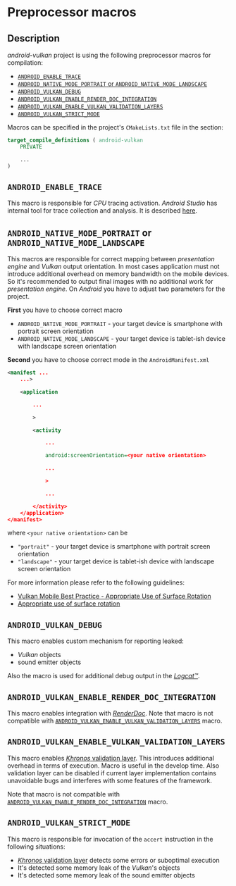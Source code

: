 # Preprocessor macros

## Description

_android-vulkan_ project is using the following preprocessor macros for compilation:

* [`ANDROID_ENABLE_TRACE`](#macro-android-enable-trace)
* [`ANDROID_NATIVE_MODE_PORTRAIT` or `ANDROID_NATIVE_MODE_LANDSCAPE`](#macro-android-native-mode)
* [`ANDROID_VULKAN_DEBUG`](#macro-android-vulkan-debug)
* [`ANDROID_VULKAN_ENABLE_RENDER_DOC_INTEGRATION`](#macro-android-vulkan-enable-render-doc-integration)
* [`ANDROID_VULKAN_ENABLE_VULKAN_VALIDATION_LAYERS`](#macro-android-vulkan-enable-vulkan-validation-layers)
* [`ANDROID_VULKAN_STRICT_MODE`](#macro-android-vulkan-strict-mode)

Macros can be specified in the project's `CMakeLists.txt` file in the section:

```cmake
target_compile_definitions ( android-vulkan
    PRIVATE

    ...
)
```

## <a id="macro-android-enable-trace">`ANDROID_ENABLE_TRACE`</a>

This macro is responsible for _CPU_ tracing activation. _Android Studio_ has internal tool for trace collection and analysis. It is described [here](https://developer.android.com/studio/profile/record-traces).

## <a id="macro-android-native-mode">`ANDROID_NATIVE_MODE_PORTRAIT` or `ANDROID_NATIVE_MODE_LANDSCAPE`</a>

This macros are responsible for correct mapping between _presentation engine_ and _Vulkan_ output orientation. In most cases application must not introduce additional overhead on memory bandwidth on the mobile devices. So it's recommended to output final images with no additional work for _presentation engine_. On _Android_ you have to adjust two parameters for the project.

**First** you have to choose correct macro

* `ANDROID_NATIVE_MODE_PORTRAIT` - your target device is smartphone with portrait screen orientation
* `ANDROID_NATIVE_MODE_LANDSCAPE` - your target device is tablet-ish device with landscape screen orientation

**Second** you have to choose correct mode in the `AndroidManifest.xml`

```xml
<manifest ...
    ...>

    <application

        ...

        >

        <activity

            ...

            android:screenOrientation=<your native orientation>

            ...

            >

            ...

        </activity>
    </application>
</manifest>
```

where `<your native orientation>` can be

* `"portrait"` - your target device is smartphone with portrait screen orientation
* `"landscape"` - your target device is tablet-ish device with landscape screen orientation

For more information please refer to the following guidelines:

* [Vulkan Mobile Best Practice - Appropriate Use of Surface Rotation](https://community.arm.com/developer/tools-software/graphics/b/blog/posts/appropriate-use-of-surface-rotation)
* [Appropriate use of surface rotation](https://github.com/KhronosGroup/Vulkan-Samples/blob/master/samples/performance/surface_rotation/surface_rotation_tutorial.md)

## <a id="macro-android-vulkan-debug">`ANDROID_VULKAN_DEBUG`</a>

This macro enables custom mechanism for reporting leaked:

- _Vulkan_ objects
- sound emitter objects

Also the macro is used for additional debug output in the [_Logcat™_](logcat.md).

## <a id="macro-android-vulkan-enable-render-doc-integration">`ANDROID_VULKAN_ENABLE_RENDER_DOC_INTEGRATION`</a>

This macro enables integration with [_RenderDoc_](https://renderdoc.org/). Note that macro is not compatible with [`ANDROID_VULKAN_ENABLE_VULKAN_VALIDATION_LAYERS`](#macro-android-vulkan-enable-vulkan-validation-layers) macro.

## <a id="macro-android-vulkan-enable-vulkan-validation-layers">`ANDROID_VULKAN_ENABLE_VULKAN_VALIDATION_LAYERS`</a>

This macro enables [_Khronos_ validation layer](https://developer.android.com/ndk/guides/graphics/validation-layer#apk-containing-layers). This introduces additional overhead in terms of execution. Macro is useful in the develop time. Also validation layer can be disabled if current layer implementation contains unavoidable bugs and interferes with some features of the framework.

Note that macro is not compatible with [`ANDROID_VULKAN_ENABLE_RENDER_DOC_INTEGRATION`](#macro-android-vulkan-enable-vulkan-validation-layers) macro.

## <a id="macro-android-vulkan-strict-mode">`ANDROID_VULKAN_STRICT_MODE`</a>

This macro is responsible for invocation of the `accert` instruction in the following situations:

* [_Khronos_ validation layer](https://developer.android.com/ndk/guides/graphics/validation-layer#apk-containing-layers) detects some errors or suboptimal execution
* It's detected some memory leak of the _Vulkan_'s objects
* It's detected some memory leak of the sound emitter objects
